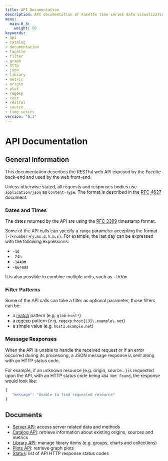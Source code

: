 ```yaml
---
title: API Documentation
description: API documentation of Facette time series data visualization software (version 0.3)
menu:
  main-0_3:
    weight: 50
keywords:
- api
- catalog
- documentation
- facette
- filter
- graph
- http
- json
- library
- metric
- origin
- plot
- regexp
- rest
- restful
- source
- time series
version: "0.3"
---
```


# API Documentation

## General Information

This documentation describes the RESTful web API exposed by the Facette back-end and used by the web front-end.

Unless otherwise stated, all requests and responses bodies use `application/json` as `Content-Type`. The format is
described in the [RFC 4627][0] document.

### Dates and Times

The dates returned by the API are using the [RFC 3399][1] timestamp format.

Some of the API calls can specify a `range` parameter accepting the format `[-]<number>{y,mo,d,h,m,s}`. For example,
the last day can be expressed with the following expressions:

 * `-1d`
 * `-24h`
 * `-1440m`
 * `-86400s`

It is also possible to combine multiple units, such as `-1h30m`.


### Filter Patterns

Some of the API calls can take a filter as optional parameter, those filters can be:

 * a [match][2] pattern (e.g. `glob:host*`)
 * a [regexp][3] pattern (e.g. `regexp:host[13]\.example\.net`)
 * a simple value (e.g. `host1.example.net`)

### Message Responses

When the API is unable to handle the received request or if an error occurred during its processing, a JSON message
response is sent along with an HTTP status code.

For example, if an unknown resource (e.g. origin, source…) is requested upon the API, with an HTTP status code being
`404 Not Found`, the response would look like:

```javascript
{
   "message": "Unable to find requested resource"
}
```

## Documents

 * [Server API](/api/server): access server related data and methods
 * [Catalog API](/api/catalog): retrieve information about existing origins, sources and metrics
 * [Library API](/api/library): manage library items (e.g. groups, charts and collections)
 * [Plots API](/api/plots): retrieve graph plots
 * [Status](/api/status): list of API HTTP response status codes


[0]: http://tools.ietf.org/html/rfc4627
[1]: http://tools.ietf.org/html/rfc3339
[2]: http://golang.org/pkg/path/#Match
[3]: https://code.google.com/p/re2/wiki/Syntax
